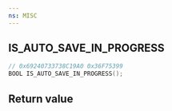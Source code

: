 ```yaml
---
ns: MISC
---
```

## IS_AUTO_SAVE_IN_PROGRESS

```c
// 0x69240733738C19A0 0x36F75399
BOOL IS_AUTO_SAVE_IN_PROGRESS();
```


## Return value
